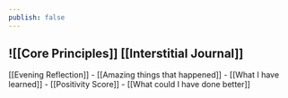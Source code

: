 ```yaml
---
publish: false
---
```


![[Core Principles]]
[[Interstitial Journal]]
 -
 
 [[Evening Reflection]]
    - [[Amazing things that happened]]
    - [[What I have learned]]
    - [[Positivity Score]]
    - [[What could I have done better]]